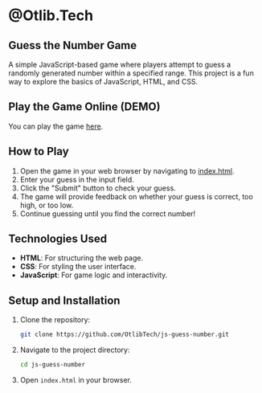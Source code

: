 # @Otlib.Tech
## Guess the Number Game

A simple JavaScript-based game where players attempt to guess a randomly generated number within a specified range. This project is a fun way to explore the basics of JavaScript, HTML, and CSS.

## Play the Game Online (DEMO)
You can play the game [here](https://otlibtech.github.io/js-guess-number/).

## How to Play

1. Open the game in your web browser by navigating to [index.html](index.html).
2. Enter your guess in the input field.
3. Click the "Submit" button to check your guess.
4. The game will provide feedback on whether your guess is correct, too high, or too low.
5. Continue guessing until you find the correct number!

## Technologies Used

- **HTML**: For structuring the web page.
- **CSS**: For styling the user interface.
- **JavaScript**: For game logic and interactivity.

## Setup and Installation

1. Clone the repository:
   ```bash
   git clone https://github.com/OtlibTech/js-guess-number.git
   ```
2. Navigate to the project directory:
   ```bash
   cd js-guess-number
   ```
3. Open `index.html` in your browser.
